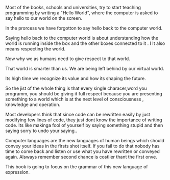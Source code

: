 Most of the books, schools and universities, try to start teaching programming by writing a "Hello World",
where the computer is asked to say hello to our world on the screen.


In the prorcess we have forgotton to say hello back to the computer world.

Saying hello back to the computer world is about understanding how the world is running inside the box and the other boxes connected to it . I It also means respecting the world.


Now why we as humans need to give respect to that world.

That world is smarter than us. We are being left behind by our virtual world. 


Its high time we recognize its value and how its shaping the future.


So the jist of the whole thing is that every single characer,word you programm, you should be giving it full respect because you are presenting something to a world which is at the next level of consciousness , knowledge and operation.


Most developers think that since code can be rewritten easily by just modifying few lines of code, they just dont know the importance of writing code. Its like makinga  fool of yourself by saying something stupid and then saying sorry to undo your saying..

Computer languages are the new languages of human beings which should convey your ideas in the firsts shot itself. If you fail to do that nobody has time to come back and listen or use what you have rewritten or conveyed again. Alsways remember second chance is costlier thant the first onve.


This book is going to focus on the grammar of this new language of expression.


